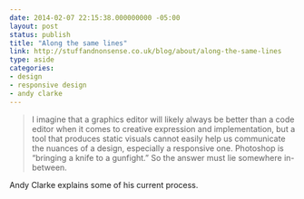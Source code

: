 ```yaml
---
date: 2014-02-07 22:15:38.000000000 -05:00
layout: post
status: publish
title: "Along the same lines"
link: http://stuffandnonsense.co.uk/blog/about/along-the-same-lines
type: aside
categories:
- design
- responsive design
- andy clarke
---
```

> I imagine that a graphics editor will likely always be better than a code editor when it comes to creative expression and implementation, but a tool that produces static visuals cannot easily help us communicate the nuances of a design, especially a responsive one. Photoshop is &ldquo;bringing a knife to a gunfight.&rdquo; So the answer must lie somewhere in-between.

Andy Clarke explains some of his current process.

